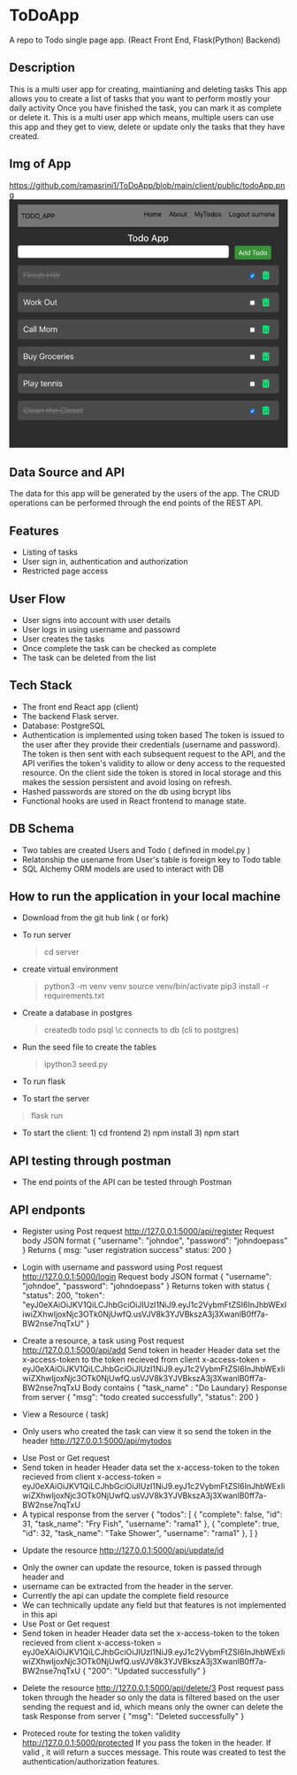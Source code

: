 # ToDoApp
A repo to Todo single page app. (React Front End, Flask(Python) Backend)

## Description
This is a multi user app for creating, maintianing and deleting tasks
This app allows you to create a list of tasks that you want to perform mostly your daily activity
Once you have finished the task, you can mark it as complete or delete it.
This is a multi user app which means, multiple users can use this app and they get to view, delete or update only the tasks that they have created.

## Img of App
https://github.com/ramasrini1/ToDoApp/blob/main/client/public/todoApp.png
![Model](https://github.com/ramasrini1/ToDoApp/blob/main/client/public/todoApp.png)
## Data Source and API
The data for this app will be generated by the users of the app.
The CRUD operations can be performed through the end points of the REST API. 


## Features
* Listing of tasks
* User sign in, authentication and authorization
* Restricted page access

## User Flow
* User signs into account with user details
* User logs in using username and passowrd
* User creates the tasks
* Once complete the task can be checked as complete
* The task can be deleted from the list

## Tech Stack
* The front end React app (client)
* The backend Flask server.
* Database: PostgreSQL 
* Authentication is implemented using token based
    The token is issued to the user after they provide their credentials 
    (username and password). The token is then sent with each subsequent request to the API, and the API verifies the token's validity to allow or deny access to the requested resource.
    On the client side the token is stored in local storage and this makes the session persistent and avoid losing on refresh.
* Hashed passwords are stored on the db using bcrypt libs
* Functional hooks are used in React frontend to manage state.

## DB Schema
* Two tables are created Users and Todo ( defined in model.py )
* Relatonship the usename from User's table is foreign key to Todo table
* SQL Alchemy ORM models are used to interact with DB

## How to run the application in your local machine
* Download from the git hub link ( or fork)

* To run server
    >cd server
* create virtual environment
    >python3 -m venv venv
    >source venv/bin/activate
    >pip3 install -r requirements.txt
* Create a database in postgres
    >createdb todo
    >psql \c connects to db (cli to postgres)
* Run the seed file to create the tables
    >ipython3 seed.py
* To run flask
* To start the server 
> flask run

* To start the client: 1) cd frontend 2) npm install 3) npm start

## API testing through postman
* The end points of the API can be tested through Postman

## API endponts
* Register using Post request
http://127.0.0.1:5000/api/register
Request body JSON format
{ "username": "johndoe", "password": "johndoepass" }
Returns
{ msg: "user registration success" status: 200 }

* Login with username and password using Post request
http://127.0.0.1:5000/login
Request body JSON format
{ "username": "johndoe", "password": "johndoepass" }
Returns token with status
{
    "status": 200,
    "token": "eyJ0eXAiOiJKV1QiLCJhbGciOiJIUzI1NiJ9.eyJ1c2VybmFtZSI6InJhbWExIiwiZXhwIjoxNjc3OTk0NjUwfQ.usVJV8k3YJVBkszA3j3XwanlB0ff7a-BW2nse7nqTxU"
}

* Create a resource, a task using Post request
http://127.0.0.1:5000/api/add
Send token in header
Header data set the x-access-token to the token recieved from client
x-access-token = eyJ0eXAiOiJKV1QiLCJhbGciOiJIUzI1NiJ9.eyJ1c2VybmFtZSI6InJhbWExIiwiZXhwIjoxNjc3OTk0NjUwfQ.usVJV8k3YJVBkszA3j3XwanlB0ff7a-BW2nse7nqTxU
Body contains
{ "task_name" : "Do Laundary}
Response from server
{
    "msg": "todo created successfully",
    "status": 200
}

* View a Resource ( task) 
* Only users who created the task can view it so send the token in the header
http://127.0.0.1:5000/api/mytodos
- Use Post or Get request
- Send token in header
Header data set the x-access-token to the token recieved from client
x-access-token = eyJ0eXAiOiJKV1QiLCJhbGciOiJIUzI1NiJ9.eyJ1c2VybmFtZSI6InJhbWExIiwiZXhwIjoxNjc3OTk0NjUwfQ.usVJV8k3YJVBkszA3j3XwanlB0ff7a-BW2nse7nqTxU
- A typical response from  the server
{
    "todos": [
        {
            "complete": false,
            "id": 31,
            "task_name": "Fry Fish",
            "username": "rama1"
        },
        {
            "complete": true,
            "id": 32,
            "task_name": "Take Shower",
            "username": "rama1"
        },
    ]
}

* Update the resource
http://127.0.0.1:5000/api/update/id
- Only the owner can update the resource, token is passed through header and
- username can be extracted from the header in the server.
- Currently the api can update the complete field resource
- We can technically update any field but that features is not implemented in  this api
- Use Post or Get request
- Send token in header
Header data set the x-access-token to the token recieved from client
x-access-token = eyJ0eXAiOiJKV1QiLCJhbGciOiJIUzI1NiJ9.eyJ1c2VybmFtZSI6InJhbWExIiwiZXhwIjoxNjc3OTk0NjUwfQ.usVJV8k3YJVBkszA3j3XwanlB0ff7a-BW2nse7nqTxU
{
    "200": "Updated successfully"
}

* Delete the resource
http://127.0.0.1:5000/api/delete/3
Post request pass token through the header so only the data is filtered based
on the user sending the request and id, which means only the owner can delete the task
Response from server
{
    "msg": "Deleted successfully"
}

* Proteced route for testing the token validity
http://127.0.0.1:5000/protected
If you pass the token in the header. If valid , it will return a succes message.
This route was created to test the authentication/authorization features.



